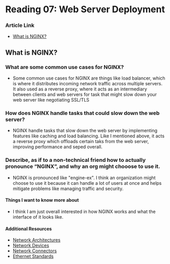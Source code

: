 # Reading 07: Web Server Deployment 

### Article Link
- [What is NGINX?](https://www.nginx.com/resources/glossary/nginx/)

## What is NGINX?

### What are some common use cases for NGINX?
- Some common use cases for NGINX are things like load balancer, which is where it distributes incoming network traffic across multiple servers. It also used as a reverse proxy, where it acts as an intermediary between clients and web servers for task that might slow down your web server like negotiating SSL/TLS 
### How does NGINX handle tasks that could slow down the web server?
- NGINX handle tasks that slow down the web server by implementing features like caching and load balancing. Like I mentioned above, it acts a reverse proxy which offloads certain taks from the web server, improving performance and seped overall. 
### Describe, as if to a non-technical friend how to actually pronounce “NGINX”, and why an org might chooose to use it.
- NGINX is pronounced like "engine-ex". I think an organization might choose to use it because it can handle a lot of users at once and helps mitigate problems like managing traffic and security. 

#### Things I want to know more about 
- I think I am just overall interested in how NGINX works and what the interface of it looks like. 

#### Additional Resources
- [Network Architectures](https://www.professormesser.com/network-plus/n10-008/n10-008-video/network-architectures-n10-008/)
- [Network Devices](https://www.professormesser.com/network-plus/n10-008/n10-008-video/networking-devices-n10-008/)
- [Network Connectors](https://www.professormesser.com/network-plus/n10-008/n10-008-video/network-connectors-2/)
- [Ethernet Standards](https://www.professormesser.com/network-plus/n10-008/n10-008-video/ethernet-standards-n10-008/)

